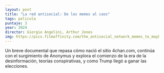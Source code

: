 ```yaml
---
layout: post
title: "La red antisocial: De los memes al caos"
tags: pelicula
puntaje: 3
year: 2024
director: Giorgio Angelini, Arthur Jones
img: https://pics.filmaffinity.com/the_antisocial_network_memes_to_mayhem-470311738-large.jpg
---
```


Un breve documental que repasa cómo nació el sitio 4chan.com, continúa con el surgimiento de Anonymus y explora el comienzo de la era de la desinformación, teorías conspirativas, y como Trump llegó a ganar las elecciones.
